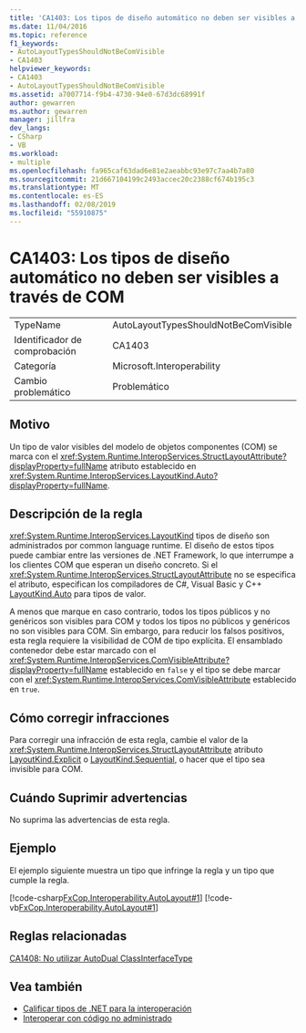 ```yaml
---
title: 'CA1403: Los tipos de diseño automático no deben ser visibles a través de COM'
ms.date: 11/04/2016
ms.topic: reference
f1_keywords:
- AutoLayoutTypesShouldNotBeComVisible
- CA1403
helpviewer_keywords:
- CA1403
- AutoLayoutTypesShouldNotBeComVisible
ms.assetid: a7007714-f9b4-4730-94e0-67d3dc68991f
author: gewarren
ms.author: gewarren
manager: jillfra
dev_langs:
- CSharp
- VB
ms.workload:
- multiple
ms.openlocfilehash: fa965caf63dad6e81e2aeabbc93e97c7aa4b7a80
ms.sourcegitcommit: 21d667104199c2493accec20c2388cf674b195c3
ms.translationtype: MT
ms.contentlocale: es-ES
ms.lasthandoff: 02/08/2019
ms.locfileid: "55910875"
---
```

# <a name="ca1403-auto-layout-types-should-not-be-com-visible"></a>CA1403: Los tipos de diseño automático no deben ser visibles a través de COM

|||
|-|-|
|TypeName|AutoLayoutTypesShouldNotBeComVisible|
|Identificador de comprobación|CA1403|
|Categoría|Microsoft.Interoperability|
|Cambio problemático|Problemático|

## <a name="cause"></a>Motivo

Un tipo de valor visibles del modelo de objetos componentes (COM) se marca con el <xref:System.Runtime.InteropServices.StructLayoutAttribute?displayProperty=fullName> atributo establecido en <xref:System.Runtime.InteropServices.LayoutKind.Auto?displayProperty=fullName>.

## <a name="rule-description"></a>Descripción de la regla

<xref:System.Runtime.InteropServices.LayoutKind> tipos de diseño son administrados por common language runtime. El diseño de estos tipos puede cambiar entre las versiones de .NET Framework, lo que interrumpe a los clientes COM que esperan un diseño concreto. Si el <xref:System.Runtime.InteropServices.StructLayoutAttribute> no se especifica el atributo, especifican los compiladores de C#, Visual Basic y C++ [LayoutKind.Auto](<xref:System.Runtime.InteropServices.LayoutKind.Auto>) para tipos de valor.

A menos que marque en caso contrario, todos los tipos públicos y no genéricos son visibles para COM y todos los tipos no públicos y genéricos no son visibles para COM. Sin embargo, para reducir los falsos positivos, esta regla requiere la visibilidad de COM de tipo explícita. El ensamblado contenedor debe estar marcado con el <xref:System.Runtime.InteropServices.ComVisibleAttribute?displayProperty=fullName> establecido en `false` y el tipo se debe marcar con el <xref:System.Runtime.InteropServices.ComVisibleAttribute> establecido en `true`.

## <a name="how-to-fix-violations"></a>Cómo corregir infracciones

Para corregir una infracción de esta regla, cambie el valor de la <xref:System.Runtime.InteropServices.StructLayoutAttribute> atributo [LayoutKind.Explicit](<xref:System.Runtime.InteropServices.LayoutKind.Explicit>) o [LayoutKind.Sequential](<xref:System.Runtime.InteropServices.LayoutKind.Sequential>), o hacer que el tipo sea invisible para COM.

## <a name="when-to-suppress-warnings"></a>Cuándo Suprimir advertencias

No suprima las advertencias de esta regla.

## <a name="example"></a>Ejemplo

El ejemplo siguiente muestra un tipo que infringe la regla y un tipo que cumple la regla.

[!code-csharp[FxCop.Interoperability.AutoLayout#1](../code-quality/codesnippet/CSharp/ca1403-auto-layout-types-should-not-be-com-visible_1.cs)]
[!code-vb[FxCop.Interoperability.AutoLayout#1](../code-quality/codesnippet/VisualBasic/ca1403-auto-layout-types-should-not-be-com-visible_1.vb)]

## <a name="related-rules"></a>Reglas relacionadas

[CA1408: No utilizar AutoDual ClassInterfaceType](../code-quality/ca1408-do-not-use-autodual-classinterfacetype.md)

## <a name="see-also"></a>Vea también

- [Calificar tipos de .NET para la interoperación](/dotnet/framework/interop/qualifying-net-types-for-interoperation)
- [Interoperar con código no administrado](/dotnet/framework/interop/index)